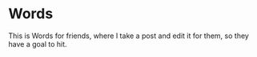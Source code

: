 # Words

This is Words for friends, where I take a post and edit it for them, so they have a goal to hit.
